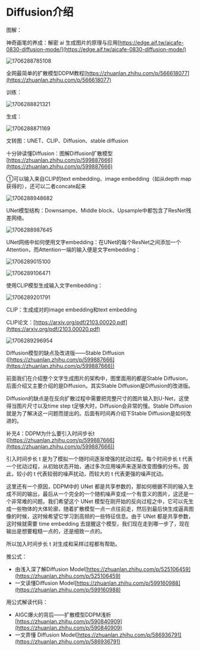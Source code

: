 # Diffusion介绍

图解：

神奇画笔的养成：解密 ai 生成图片的原理与应用[https://edge.aif.tw/aicafe-0830-diffusion-mode/](https://edge.aif.tw/aicafe-0830-diffusion-mode/)

![1706288785108](assets/1706288785108.png)

全网最简单的扩散模型DDPM教程[https://zhuanlan.zhihu.com/p/566618077](https://zhuanlan.zhihu.com/p/566618077)

训练：

![1706288821321](assets/1706288821321.png)

生成：

![1706288871169](assets/1706288871169.png)

文转图：UNET、CLIP、Diffusion、stable diffusion

十分钟读懂Diffusion：图解Diffusion扩散模型[https://zhuanlan.zhihu.com/p/599887666](https://zhuanlan.zhihu.com/p/599887666)

①可以输入来自CLIP的text embedding、image embedding（如从depth map获得的），还可以二者concate起来

![1706288948682](assets/1706288948682.png)

UNet模型结构：Downsampe、Middle block、Upsample中都包含了ResNet残差网络。

![1706288987645](assets/1706288987645.png)

UNet网络中如何使用文字embedding：在UNet的每个ResNet之间添加一个Attention，而Attention一端的输入便是文字embedding：

![1706289015100](assets/1706289015100.png)

![1706289106471](assets/1706289106471.png)

使用CLIP模型生成输入文字embedding：

![1706289201791](assets/1706289201791.png)

CLIP：生成成对的image embedding和text embedding

CLIP论文：[https://arxiv.org/pdf/2103.00020.pdf](https://arxiv.org/pdf/2103.00020.pdf)

![1706289296954](assets/1706289296954.png)

Diffusion模型的缺点及改进版——Stable Diffusion ([https://zhuanlan.zhihu.com/p/599887666](https://zhuanlan.zhihu.com/p/599887666))

前面我们在介绍整个文字生成图片的架构中，图里面用的都是Stable Diffusion，后面介绍又主要介绍的是Diffusion。其实Stable Diffusion是Diffusion的改进版。

Diffusion的缺点是在反向扩散过程中需要把完整尺寸的图片输入到U-Net，这使得当图片尺寸以及time
step t足够大时，Diffusion会非常的慢。Stable Diffusion就是为了解决这一问题而提出的。后面有时间再介绍下Stable Diffusion是如何改进的。

补充4：DDPM为什么要引入时间步长t ([https://zhuanlan.zhihu.com/p/599887666](https://zhuanlan.zhihu.com/p/599887666))

引入时间步长 t 是为了模拟一个随时间逐渐增强的扰动过程。每个时间步长 t 代表一个扰动过程，从初始状态开始，通过多次应用噪声来逐渐改变图像的分布。因此，较小的 t 代表较弱的噪声扰动，而较大的 t 代表更强的噪声扰动。

这里还有一个原因，DDPM中的 UNet 都是共享参数的，那如何根据不同的输入生成不同的输出，最后从一个完全的一个随机噪声变成一个有意义的图片，这还是一个非常难的问题。我们希望这个
UNet
模型在刚开始的反向过程之中，它可以先生成一些物体的大体轮廓，随着扩散模型一点一点往前走，然后到最后快生成逼真图像的时候，这时候希望它学习到高频的一些特征信息。由于
UNet 都是共享参数，这时候就需要 time embedding 去提醒这个模型，我们现在走到哪一步了，现在输出是想要粗糙一点的，还是细致一点的。

所以加入时间步长 t 对生成和采样过程都有帮助。

推公式：

* 由浅入深了解Diffusion Model[https://zhuanlan.zhihu.com/p/525106459](https://zhuanlan.zhihu.com/p/525106459)
* 一文读懂Diffusion Model[https://zhuanlan.zhihu.com/p/599160988](https://zhuanlan.zhihu.com/p/599160988)

用公式解读代码：

* AIGC爆火的背后——扩散模型DDPM浅析[https://zhuanlan.zhihu.com/p/590840909](https://zhuanlan.zhihu.com/p/590840909)
* 一文弄懂 Diffusion Model[https://zhuanlan.zhihu.com/p/586936791](https://zhuanlan.zhihu.com/p/586936791)

